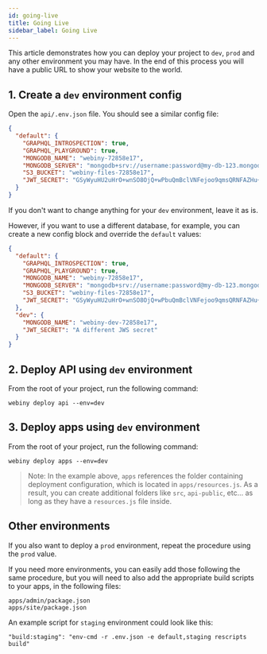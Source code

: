 ```yaml
---
id: going-live
title: Going Live
sidebar_label: Going Live
---
```


This article demonstrates how you can deploy your project to `dev`, `prod` and any other environment you may have. In the end of this process you will have a public URL to show your website to the world.

## 1. Create a `dev` environment config

Open the `api/.env.json` file. You should see a similar config file:

```json
{
  "default": {
    "GRAPHQL_INTROSPECTION": true,
    "GRAPHQL_PLAYGROUND": true,
    "MONGODB_NAME": "webiny-72858e17",
    "MONGODB_SERVER": "mongodb+srv://username:password@my-db-123.mongodb.net/test?retryWrites=true",
    "S3_BUCKET": "webiny-files-72858e17",
    "JWT_SECRET": "GSyWyuHU2uHrO+wnSO8OjQ+wPbuQmBclVNFejoo9qmsQRNFAZHu+PFSyq48+"
  }
}
```

If you don't want to change anything for your `dev` environment, leave it as is.

However, if you want to use a different database, for example, you can create a new config block and override the `default` values:

```json
{
  "default": {
    "GRAPHQL_INTROSPECTION": true,
    "GRAPHQL_PLAYGROUND": true,
    "MONGODB_NAME": "webiny-72858e17",
    "MONGODB_SERVER": "mongodb+srv://username:password@my-db-123.mongodb.net/test?retryWrites=true",
    "S3_BUCKET": "webiny-files-72858e17",
    "JWT_SECRET": "GSyWyuHU2uHrO+wnSO8OjQ+wPbuQmBclVNFejoo9qmsQRNFAZHu+PFSyq48+"
  },
  "dev": {
    "MONGODB_NAME": "webiny-dev-72858e17",
    "JWT_SECRET": "A different JWS secret"
  }
}
```

## 2. Deploy API using `dev` environment

From the root of your project, run the following command:

```
webiny deploy api --env=dev
```

## 3. Deploy apps using `dev` environment

From the root of your project, run the following command:

```
webiny deploy apps --env=dev
```

>Note: In the example above, `apps` references the folder containing deployment configuration, which is located in `apps/resources.js`. As a result, you can create additional folders like `src`, `api-public`, etc... as long as they have a `resources.js` file inside.

## Other environments

If you also want to deploy a `prod` environment, repeat the procedure using the `prod` value.

If you need more environments, you can easily add those following the same procedure, but you will need to also add the appropriate build scripts to your apps, in the following files:

```
apps/admin/package.json
apps/site/package.json
```

An example script for `staging` environment could look like this:

```
"build:staging": "env-cmd -r .env.json -e default,staging rescripts build"
```
